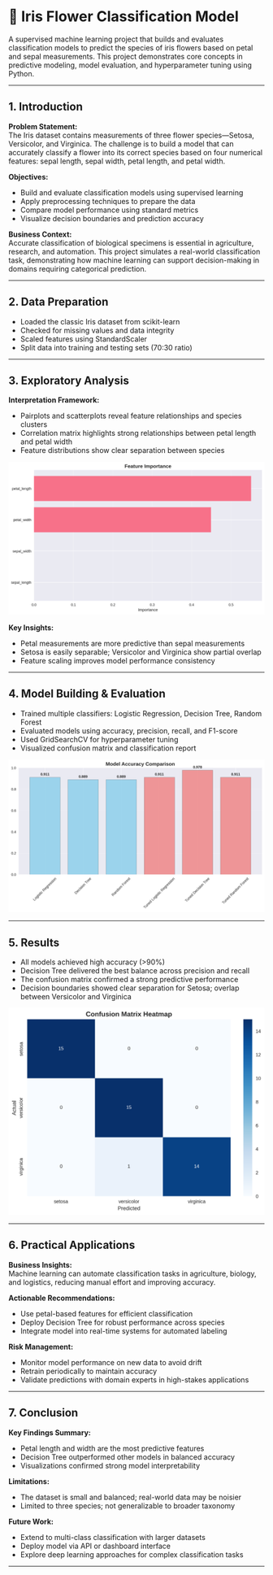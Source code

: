 # 🌸 Iris Flower Classification Model

A supervised machine learning project that builds and evaluates classification models to predict the species of iris flowers based on petal and sepal measurements. This project demonstrates core concepts in predictive modeling, model evaluation, and hyperparameter tuning using Python.

---

## 1. Introduction

**Problem Statement:**  
The Iris dataset contains measurements of three flower species—Setosa, Versicolor, and Virginica. The challenge is to build a model that can accurately classify a flower into its correct species based on four numerical features: sepal length, sepal width, petal length, and petal width.

**Objectives:**  
- Build and evaluate classification models using supervised learning  
- Apply preprocessing techniques to prepare the data  
- Compare model performance using standard metrics  
- Visualize decision boundaries and prediction accuracy

**Business Context:**  
Accurate classification of biological specimens is essential in agriculture, research, and automation. This project simulates a real-world classification task, demonstrating how machine learning can support decision-making in domains requiring categorical prediction.

---

## 2. Data Preparation

- Loaded the classic Iris dataset from scikit-learn  
- Checked for missing values and data integrity  
- Scaled features using StandardScaler  
- Split data into training and testing sets (70:30 ratio)

---

## 3. Exploratory Analysis

**Interpretation Framework:**  
- Pairplots and scatterplots reveal feature relationships and species clusters  
- Correlation matrix highlights strong relationships between petal length and petal width  
- Feature distributions show clear separation between species

![Feature Importance](images/feature_importance.png)


**Key Insights:**  
- Petal measurements are more predictive than sepal measurements  
- Setosa is easily separable; Versicolor and Virginica show partial overlap  
- Feature scaling improves model performance consistency

---

## 4. Model Building & Evaluation

- Trained multiple classifiers: Logistic Regression, Decision Tree, Random Forest  
- Evaluated models using accuracy, precision, recall, and F1-score  
- Used GridSearchCV for hyperparameter tuning  
- Visualized confusion matrix and classification report

![Feature Importance](images/accuracy_comparison.png)

---

## 5. Results

- All models achieved high accuracy (>90%)  
- Decision Tree delivered the best balance across precision and recall  
- The confusion matrix confirmed a strong predictive performance  
- Decision boundaries showed clear separation for Setosa; overlap between Versicolor and Virginica

![Confusion Matrix](images/confusion_matrix.png)

---

## 6. Practical Applications

**Business Insights:**  
Machine learning can automate classification tasks in agriculture, biology, and logistics, reducing manual effort and improving accuracy.

**Actionable Recommendations:**  
- Use petal-based features for efficient classification  
- Deploy Decision Tree for robust performance across species  
- Integrate model into real-time systems for automated labeling

**Risk Management:**  
- Monitor model performance on new data to avoid drift  
- Retrain periodically to maintain accuracy  
- Validate predictions with domain experts in high-stakes applications

---

## 7. Conclusion

**Key Findings Summary:**  
- Petal length and width are the most predictive features  
- Decision Tree outperformed other models in balanced accuracy  
- Visualizations confirmed strong model interpretability

**Limitations:**  
- The dataset is small and balanced; real-world data may be noisier  
- Limited to three species; not generalizable to broader taxonomy

**Future Work:**  
- Extend to multi-class classification with larger datasets  
- Deploy model via API or dashboard interface  
- Explore deep learning approaches for complex classification tasks

---

